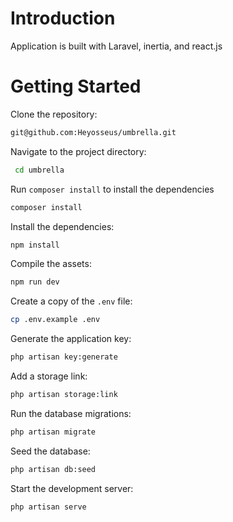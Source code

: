 # **Introduction**

Application is built with Laravel, inertia, and react.js

# **Getting Started**

Clone the repository:

```sh
git@github.com:Heyosseus/umbrella.git
```

Navigate to the project directory:

```sh
 cd umbrella
```

Run `composer install` to install the dependencies
```sh
composer install
```

Install the dependencies:

```sh
npm install
```

Compile the assets:

```sh
npm run dev
```

Create a copy of the `.env` file:

```sh
cp .env.example .env
```

Generate the application key:

```sh
php artisan key:generate
```

Add a storage link:

```sh
php artisan storage:link
```

Run the database migrations:

```sh
php artisan migrate
```

Seed the database:

```sh
php artisan db:seed
```

Start the development server:

```sh
php artisan serve
```
